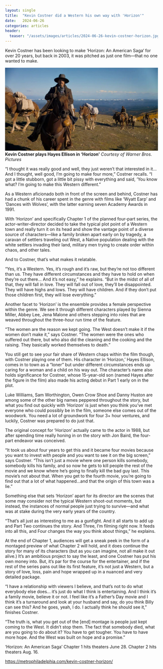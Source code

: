 ```yaml
---
layout: single
title:  "Kevin Costner did a Western his own way with 'Horizon'"
date:   2024-06-26
categories: articles
header:
  teaser: "/assets/images/articles/2024-06-26-kevin-costner-horizon.jpg"
---
```


Kevin Costner has been looking to make ‘Horizon: An American Saga‘ for over 20 years, but back in 2003, it was pitched as just one film—that no one wanted to make.

![Kevin Costner in Horizon](/assets/images/articles/2024-06-26-kevin-costner-horizon.jpg)
**Kevin Costner plays Hayes Ellison in ‘Horizon’** _Courtesy of Warner Bros. Pictures_

“I thought it was really good and well, they just weren’t that interested in it… And I thought, well good, I’m going to make four more,” Costner recalls. “I got a little stubborn, got a little bit pissy with everything and said, ‘You know what? I’m going to make this Western different.”

As a Western aficionado both in front of the screen and behind, Costner has had a chunk of his career spent in the genre with films like ‘Wyatt Earp’ and ‘Dances with Wolves’, with the latter earning seven Academy Awards in 1991.

With ‘Horizon’ and specifically Chapter 1 of the planned four-part series, the actor-writer-director decided to take the typical plot point of a Western town and really turn it on its head and show the vantage point of a diverse source of characters—like a family broken apart early on by tragedy, a caravan of settlers traveling out West, a Native population dealing with the white settlers invading their land, military men trying to create order within chaos, and other tales.

And to Costner, that’s what makes it relatable.

“Yes, it’s a Western. Yes, it’s rough and it’s raw, but they’re not too different than us. They have different circumstances and they have to hold on when they’re out there… And it’s not easy,” he explains. “But in the midst of all of that, they will fall in love. They will fall out of love, they’ll be disappointed. They will have highs and lows. They will have children. And if they don’t put those children first, they will lose everything.”

Another facet to ‘Horizon’ is the ensemble provides a female perspective within the genre. We see it through different characters played by Sienna Miller, Abbey Lee, Jena Malone and others stepping into roles that are weaved throughout the three-hour run time of the feature.

“The women are the reason we kept going. The West doesn’t make it if the women don’t make it,” says Costner. “The women were the ones who suffered out there, but who also did the cleaning and the cooking and the raising. They basically worked themselves to death.”

You still get to see your fair share of Western chaps within the film though, with Costner playing one of them. His character in ‘Horizon,’ Hayes Ellison, comes in to town as a “loner” but under different circumstances ends up caring for a woman and a child on his way out. The character’s name also holds significance for Costner, whose 15-year-old son (named Hayes after the figure in the film) also made his acting debut in Part 1 early on in the plot.

Luke Williams, Sam Worthington, Owen Crow Shoe and Danny Huston are among some of the other big names peppered throughout the story, but what you find out quickly with ‘Horizon’ is just when you think you’ve met everyone who could possibly be in the film, someone else comes out of the woodwork. You need a lot of groundwork for four 3+ hour ventures, and luckily, Costner was prepared to do just that.

The original concept for ‘Horizon’ actually came to the actor in 1988, but after spending time really honing in on the story with Jon Baird, the four-part endeavor was conceived.

“It took us about four years to get this and it became four movies because you want to invest with people and you want to see it on the big screen,” says Costner. “This isn’t just a movie where one person kills somebody, somebody kills his family, and so now he gets to kill people the rest of the movie and we know where he’s going to finally kill the bad guy last. This movie’s not about that. When you get to the fourth movie, you’re going to find out that a lot of what happened…and that the origin of this town was a lie.”

Something else that sets ‘Horizon’ apart for its director are the scenes that some may consider not the typical Western shoot-out moments, but instead, the instances of normal people just trying to survive—and what was at stake during the very early years of the country.

“That’s all just as interesting to me as a gunfight. And it all starts to add up and Part Two continues the story. And Three, I’m filming right now. It feeds into all this, and Four changes the way you think about things,” he explains.

At the end of Chapter 1, audiences will get a sneak peek in the form of a montaged preview of what Chapter 2 will hold, and it does continue the story for many of its characters (but as you can imagine, not all make it out alive.) It’s an ambitious project to say the least, and one Costner has put his own money into. But, it’s par for the course for the entertainer, and if the rest of the series pans out like its first feature, it’s not just a Western, but a story of love, loss, pain and hope wrapped up in a nuanced and very detailed package.

“I have a relationship with viewers I believe, and that’s not to do what everybody else does… it’s just do what I think is entertaining. And I think it’s a family movie, believe it or not. I feel like it’s a Father’s Day movie and I think it’s a turnaround and look at your husband and say, do you think Billy can see this? And he goes, yeah, I do. I actually think he should see it,” finishes Costner.

“The truth is, what you get out of the [end] montage is people just kept coming to the West. It didn’t stop them. The fact that somebody died, what are you going to do about it? You have to get tougher. You have to have more hope. And the West was built on hope and a promise.”

‘Horizon: An American Saga’ Chapter 1 hits theaters June 28. Chapter 2 hits theaters Aug. 16.

https://metrophiladelphia.com/kevin-costner-horizon/
